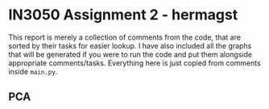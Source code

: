 # IN3050 Assignment 2 - hermagst
This report is merely a collection of comments from the code, that are sorted by their tasks for easier lookup. I have also included all the graphs that will be generated if you were to run the code and put them alongside appropriate comments/tasks. Everything here is just copied from comments inside `main.py`.

## PCA

